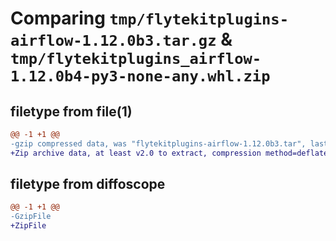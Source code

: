 # Comparing `tmp/flytekitplugins-airflow-1.12.0b3.tar.gz` & `tmp/flytekitplugins_airflow-1.12.0b4-py3-none-any.whl.zip`

## filetype from file(1)

```diff
@@ -1 +1 @@
-gzip compressed data, was "flytekitplugins-airflow-1.12.0b3.tar", last modified: Tue Apr  2 21:31:28 2024, max compression
+Zip archive data, at least v2.0 to extract, compression method=deflate
```

## filetype from diffoscope

```diff
@@ -1 +1 @@
-GzipFile
+ZipFile
```

